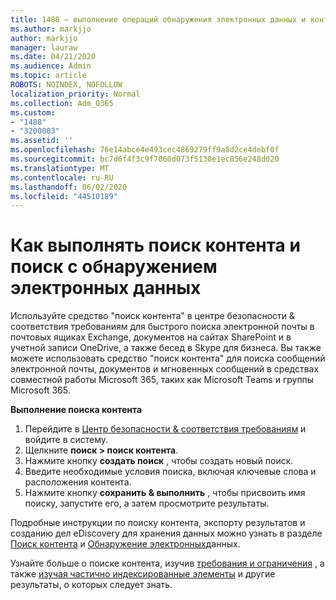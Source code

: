 ```yaml
---
title: 1488 — выполнение операций обнаружения электронных данных и контента
ms.author: markjjo
author: markjjo
manager: lauraw
ms.date: 04/21/2020
ms.audience: Admin
ms.topic: article
ROBOTS: NOINDEX, NOFOLLOW
localization_priority: Normal
ms.collection: Adm_O365
ms.custom:
- "1488"
- "3200003"
ms.assetid: ''
ms.openlocfilehash: 76e14abce4e493cec4869279ff9a8d2ce4debf0f
ms.sourcegitcommit: bc7d6f4f3c9f7060d073f5130e1ec856e248d020
ms.translationtype: MT
ms.contentlocale: ru-RU
ms.lasthandoff: 06/02/2020
ms.locfileid: "44510189"
---
```

# <a name="how-to-perform-content-searches-and-ediscovery-searches"></a>Как выполнять поиск контента и поиск с обнаружением электронных данных

Используйте средство "поиск контента" в центре безопасности & соответствия требованиям для быстрого поиска электронной почты в почтовых ящиках Exchange, документов на сайтах SharePoint и в учетной записи OneDrive, а также бесед в Skype для бизнеса. Вы также можете использовать средство "поиск контента" для поиска сообщений электронной почты, документов и мгновенных сообщений в средствах совместной работы Microsoft 365, таких как Microsoft Teams и группы Microsoft 365.

**Выполнение поиска контента**

1. Перейдите в [Центр безопасности & соответствия требованиям](https://protection.office.com) и войдите в систему.
2. Щелкните **поиск > поиск контента**.
3. Нажмите кнопку **создать поиск** , чтобы создать новый поиск.
4. Введите необходимые условия поиска, включая ключевые слова и расположения контента.  
5. Нажмите кнопку **сохранить & выполнить** , чтобы присвоить имя поиску, запустите его, а затем просмотрите результаты.

Подробные инструкции по поиску контента, экспорту результатов и созданию дел eDiscovery для хранения данных можно узнать в разделе [Поиск контента](https://docs.microsoft.com/microsoft-365/compliance/content-search) и [Обнаружение электронных](https://docs.microsoft.com/microsoft-365/compliance/ediscovery-cases)данных.

Узнайте больше о поиске контента, изучив [требования и ограничения](https://docs.microsoft.com/microsoft-365/compliance/limits-for-content-search) , а также [изучая частично индексированные элементы](https://docs.microsoft.com/microsoft-365/compliance/investigating-partially-indexed-items-in-ediscovery) и другие результаты, о которых следует знать.